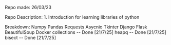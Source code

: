 Repo made: 26/03/23

Repo Description: 
    1. Introduction for learning libraries of python

Breakdown:
    Numpy
    Pandas
    Requests
    Asycnio
    Tkinter
    Django
    Flask
    BeautifulSoup
    Docker
    collections -- Done [21/7/25]
    heapq -- Done [21/7/25]
    bisect -- Done [21/7/25]
